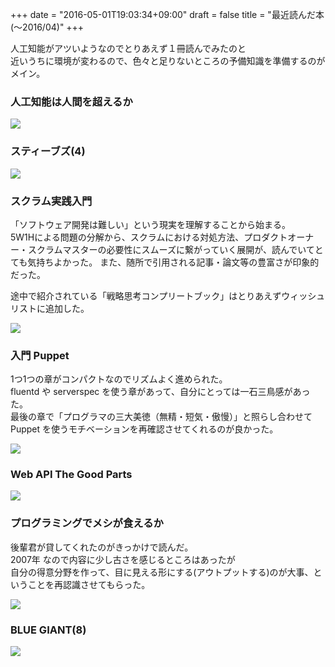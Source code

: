 +++
date = "2016-05-01T19:03:34+09:00"
draft = false
title = "最近読んだ本 (〜2016/04)"
+++

人工知能がアツいようなのでとりあえず１冊読んでみたのと  
近いうちに環境が変わるので、色々と足りないところの予備知識を準備するのがメイン。

<!--more-->


### 人工知能は人間を超えるか

<a  href="http://www.amazon.co.jp/gp/product/B00UAAK07S/ref=as_li_tf_il?ie=UTF8&camp=247&creative=1211&creativeASIN=B00UAAK07S&linkCode=as2&tag=akihito0a-22"><img border="0" src="http://ws-fe.amazon-adsystem.com/widgets/q?_encoding=UTF8&ASIN=B00UAAK07S&Format=_SL250_&ID=AsinImage&MarketPlace=JP&ServiceVersion=20070822&WS=1&tag=akihito0a-22" ></a><img src="http://ir-jp.amazon-adsystem.com/e/ir?t=akihito0a-22&l=as2&o=9&a=B00UAAK07S" width="1" height="1" border="0" alt="" style="border:none !important; margin:0px !important;" />



### スティーブズ(4)

<a  href="http://www.amazon.co.jp/gp/product/4091875696/ref=as_li_tf_il?ie=UTF8&camp=247&creative=1211&creativeASIN=4091875696&linkCode=as2&tag=akihito0a-22"><img border="0" src="http://ws-fe.amazon-adsystem.com/widgets/q?_encoding=UTF8&ASIN=4091875696&Format=_SL250_&ID=AsinImage&MarketPlace=JP&ServiceVersion=20070822&WS=1&tag=akihito0a-22" ></a><img src="http://ir-jp.amazon-adsystem.com/e/ir?t=akihito0a-22&l=as2&o=9&a=4091875696" width="1" height="1" border="0" alt="" style="border:none !important; margin:0px !important;" />



### スクラム実践入門

「ソフトウェア開発は難しい」という現実を理解することから始まる。  
5W1Hによる問題の分解から、スクラムにおける対処方法、プロダクトオーナー・スクラムマスターの必要性にスムーズに繋がっていく展開が、読んでいてとても気持ちよかった。
また、随所で引用される記事・論文等の豊富さが印象的だった。

途中で紹介されている「戦略思考コンプリートブック」はとりあえずウィッシュリストに追加した。

<a  href="http://www.amazon.co.jp/gp/product/4774172367/ref=as_li_tf_il?ie=UTF8&camp=247&creative=1211&creativeASIN=4774172367&linkCode=as2&tag=akihito0a-22"><img border="0" src="http://ws-fe.amazon-adsystem.com/widgets/q?_encoding=UTF8&ASIN=4774172367&Format=_SL250_&ID=AsinImage&MarketPlace=JP&ServiceVersion=20070822&WS=1&tag=akihito0a-22" ></a><img src="http://ir-jp.amazon-adsystem.com/e/ir?t=akihito0a-22&l=as2&o=9&a=4774172367" width="1" height="1" border="0" alt="" style="border:none !important; margin:0px !important;" />



### 入門 Puppet

1つ1つの章がコンパクトなのでリズムよく進められた。  
fluentd や serverspec を使う章があって、自分にとっては一石三鳥感があった。  
最後の章で「プログラマの三大美徳（無精・短気・傲慢）」と照らし合わせて Puppet を使うモチベーションを再確認させてくれるのが良かった。

<a  href="http://www.amazon.co.jp/gp/product/B00CL92JC0/ref=as_li_tf_il?ie=UTF8&camp=247&creative=1211&creativeASIN=B00CL92JC0&linkCode=as2&tag=akihito0a-22"><img border="0" src="http://ws-fe.amazon-adsystem.com/widgets/q?_encoding=UTF8&ASIN=B00CL92JC0&Format=_SL250_&ID=AsinImage&MarketPlace=JP&ServiceVersion=20070822&WS=1&tag=akihito0a-22" ></a><img src="http://ir-jp.amazon-adsystem.com/e/ir?t=akihito0a-22&l=as2&o=9&a=B00CL92JC0" width="1" height="1" border="0" alt="" style="border:none !important; margin:0px !important;" />


### Web API The Good Parts

<a  href="http://www.amazon.co.jp/gp/product/4873116864/ref=as_li_qf_sp_asin_il?ie=UTF8&camp=247&creative=1211&creativeASIN=4873116864&linkCode=as2&tag=akihito0a-22"><img border="0" src="http://ws-fe.amazon-adsystem.com/widgets/q?_encoding=UTF8&ASIN=4873116864&Format=_SL250_&ID=AsinImage&MarketPlace=JP&ServiceVersion=20070822&WS=1&tag=akihito0a-22" ></a><img src="http://ir-jp.amazon-adsystem.com/e/ir?t=akihito0a-22&l=as2&o=9&a=4873116864" width="1" height="1" border="0" alt="" style="border:none !important; margin:0px !important;" />


### プログラミングでメシが食えるか

後輩君が貸してくれたのがきっかけで読んだ。  
2007年 なので内容に少し古さを感じるところはあったが  
自分の得意分野を作って、目に見える形にする(アウトプットする)のが大事、ということを再認識させてもらった。

<a  href="http://www.amazon.co.jp/gp/product/479801558X/ref=as_li_tf_il?ie=UTF8&camp=247&creative=1211&creativeASIN=479801558X&linkCode=as2&tag=akihito0a-22"><img border="0" src="http://ws-fe.amazon-adsystem.com/widgets/q?_encoding=UTF8&ASIN=479801558X&Format=_SL250_&ID=AsinImage&MarketPlace=JP&ServiceVersion=20070822&WS=1&tag=akihito0a-22" ></a><img src="http://ir-jp.amazon-adsystem.com/e/ir?t=akihito0a-22&l=as2&o=9&a=479801558X" width="1" height="1" border="0" alt="" style="border:none !important; margin:0px !important;" />



### BLUE GIANT(8)

<a  href="http://www.amazon.co.jp/gp/product/B01DEJ6H7S/ref=as_li_tf_il?ie=UTF8&camp=247&creative=1211&creativeASIN=B01DEJ6H7S&linkCode=as2&tag=akihito0a-22"><img border="0" src="http://ws-fe.amazon-adsystem.com/widgets/q?_encoding=UTF8&ASIN=B01DEJ6H7S&Format=_SL250_&ID=AsinImage&MarketPlace=JP&ServiceVersion=20070822&WS=1&tag=akihito0a-22" ></a><img src="http://ir-jp.amazon-adsystem.com/e/ir?t=akihito0a-22&l=as2&o=9&a=B01DEJ6H7S" width="1" height="1" border="0" alt="" style="border:none !important; margin:0px !important;" />
